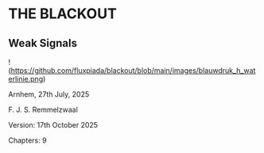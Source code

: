 # THE BLACKOUT

## Weak Signals

!(https://github.com/fluxpiada/blackout/blob/main/images/blauwdruk_h_waterlinie.png)

Arnhem, 27th July, 2025

F. J. S. Remmelzwaal

Version: 17th October 2025

Chapters: 9
